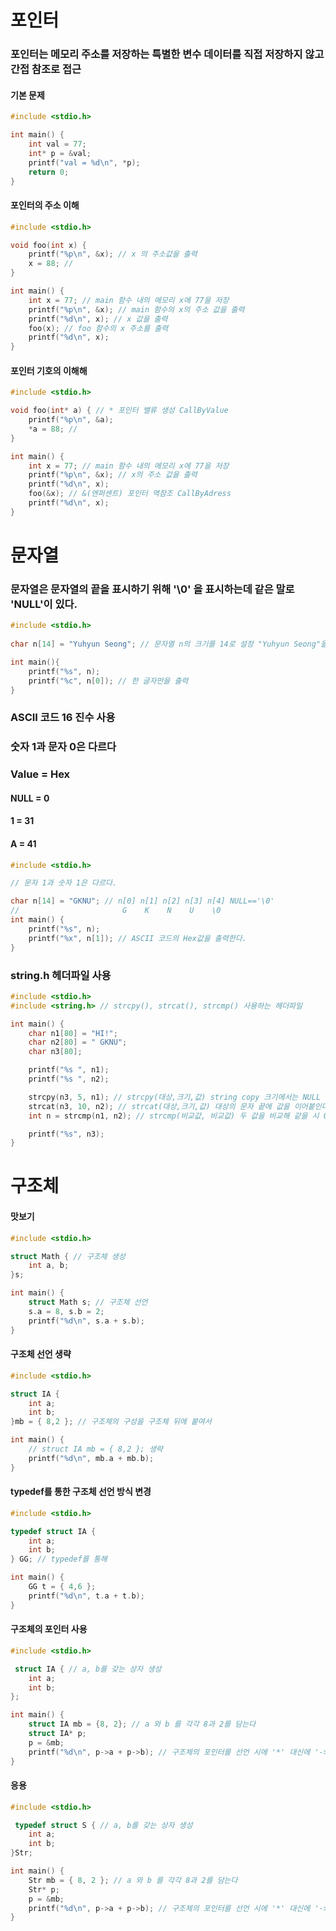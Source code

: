 # 포인터

### 포인터는 메모리 주소를 저장하는 특별한 변수 데이터를 직접 저장하지 않고 간접 참조로 접근

#### 기본 문제
```c
#include <stdio.h>

int main() {
	int val = 77;
	int* p = &val;
	printf("val = %d\n", *p);
	return 0;
}
```

#### 포인터의 주소 이해
```c
#include <stdio.h>

void foo(int x) {
	printf("%p\n", &x); // x 의 주소값을 출력
	x = 88; // 
}

int main() {
	int x = 77; // main 함수 내의 메모리 x에 77을 저장
	printf("%p\n", &x); // main 함수의 x의 주소 값을 출력
	printf("%d\n", x); // x 값을 출력
	foo(x); // foo 함수의 x 주소를 출력
	printf("%d\n", x); 
}
```

#### 포인터 기호의 이해해
```c
#include <stdio.h>

void foo(int* a) { // * 포인터 밸류 생성 CallByValue
	printf("%p\n", &a);
	*a = 88; // 
}

int main() {
	int x = 77; // main 함수 내의 메모리 x에 77을 저장
	printf("%p\n", &x); // x의 주소 값을 출력
	printf("%d\n", x);
	foo(&x); // &(엔퍼센트) 포인터 역참조 CallByAdress
	printf("%d\n", x);
}
```

# 문자열

### 문자열은 문자열의 끝을 표시하기 위해 '\0' 을 표시하는데 같은 말로 'NULL'이 있다.
```c
#include <stdio.h>
 
char n[14] = "Yuhyun Seong"; // 문자열 n의 크기를 14로 설정 "Yuhyun Seong"을 문자열 n 에 담음

int main(){
	printf("%s", n);
	printf("%c", n[0]); // 한 글자만을 출력
}
```

### ASCII 코드 16 진수 사용
### 숫자 1과 문자 0은 다르다
### Value = Hex
#### NULL = 0 
#### 1 = 31
#### A = 41
```c
#include <stdio.h>

// 문자 1과 숫자 1은 다르다.

char n[14] = "GKNU"; // n[0] n[1] n[2] n[3] n[4] NULL=='\0'
//                       G    K    N    U    \0
int main() {
	printf("%s", n);
	printf("%x", n[1]); // ASCII 코드의 Hex값을 출력한다.
}
```

### string.h 헤더파일 사용
```c
#include <stdio.h>
#include <string.h> // strcpy(), strcat(), strcmp() 사용하는 헤더파일

int main() {
	char n1[80] = "HI!";
	char n2[80] = " GKNU";
	char n3[80];

	printf("%s ", n1);
	printf("%s ", n2);

	strcpy(n3, 5, n1); // strcpy(대상,크기,값) string copy 크기에서는 NULL 값도 포함되어야 한다.
	strcat(n3, 10, n2); // strcat(대상,크기,값) 대상의 문자 끝에 값을 이어붙인다. 
	int n = strcmp(n1, n2); // strcmp(비교값, 비교값) 두 값을 비교해 같을 시 0을 출력 다를 시 1을 출력

	printf("%s", n3);
}
```

# 구조체

#### 맛보기
```c
#include <stdio.h>

struct Math { // 구조체 생성
	int a, b;
}s;

int main() {
	struct Math s; // 구조체 선언
	s.a = 8, s.b = 2;
	printf("%d\n", s.a + s.b);
}
```

#### 구조체 선언 생략
```c
#include <stdio.h>

struct IA {
	int a;
	int b;
}mb = { 8,2 }; // 구조체의 구성을 구조체 뒤에 붙여서

int main() {
	// struct IA mb = { 8,2 }; 생략
	printf("%d\n", mb.a + mb.b);
}
```

#### typedef를 통한 구조체 선언 방식 변경
```c
#include <stdio.h>

typedef struct IA {
	int a;
	int b;
} GG; // typedef를 통해 

int main() {
	GG t = { 4,6 };
	printf("%d\n", t.a + t.b);
}
```

#### 구조체의 포인터 사용
```c
#include <stdio.h>

 struct IA { // a, b를 갖는 상자 생성
	int a;
	int b;
};

int main() {
	struct IA mb = {8, 2}; // a 와 b 를 각각 8과 2를 담는다
	struct IA* p; 
	p = &mb;
	printf("%d\n", p->a + p->b); // 구조체의 포인터를 선언 시에 '*' 대신에 '->'를 사용한다
}
```

#### 응용 
```c
#include <stdio.h>

 typedef struct S { // a, b를 갖는 상자 생성
	int a;
	int b;
}Str;

int main() {
	Str mb = { 8, 2 }; // a 와 b 를 각각 8과 2를 담는다
	Str* p;
	p = &mb;
	printf("%d\n", p->a + p->b); // 구조체의 포인터를 선언 시에 '*' 대신에 '->'를 사용한다
}
```
